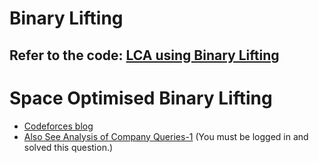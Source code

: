 # Binary Lifting

## Refer to the code: [LCA using Binary Lifting](./LCAOfTwoNode.cpp)

# Space Optimised Binary Lifting

- [Codeforces blog](https://codeforces.com/blog/entry/74847)
- [Also See Analysis of Company Queries-1](https://cses.fi/problemset/task/1687/) (You must be logged in and solved this question.)
